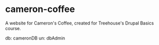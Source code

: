 # cameron-coffee
A website for Cameron's Coffee, created for Treehouse's Drupal Basics course.

db: cameronDB
un: dbAdmin